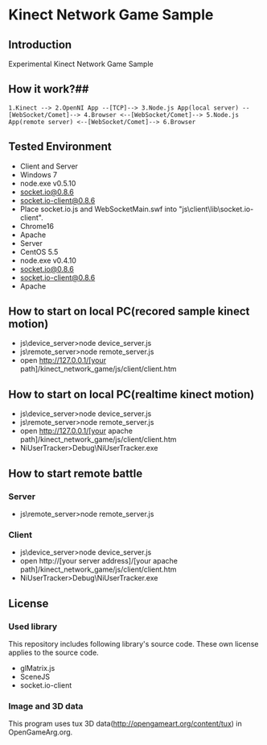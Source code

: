 # Kinect Network Game Sample #

## Introduction ##
Experimental Kinect Network Game Sample

## How it work?##
	1.Kinect --> 2.OpenNI App --[TCP]--> 3.Node.js App(local server) --[WebSocket/Comet]--> 4.Browser <--[WebSocket/Comet]--> 5.Node.js App(remote server) <--[WebSocket/Comet]--> 6.Browser

## Tested Environment ##
- Client and Server
 - Windows 7
 - node.exe v0.5.10
 - socket.io@0.8.6
 - socket.io-client@0.8.6
  - Place socket.io.js and WebSocketMain.swf into "js\client\lib\socket.io-client".
 - Chrome16
 - Apache
- Server
 - CentOS 5.5
 - node.exe v0.4.10
 - socket.io@0.8.6
 - socket.io-client@0.8.6
 - Apache

## How to start on local PC(recored sample kinect motion) ##
- js\device_server>node device_server.js
- js\remote_server>node remote_server.js
- open http://127.0.0.1/[your path]/kinect_network_game/js/client/client.htm

## How to start on local PC(realtime kinect motion) ##
- js\device_server>node device_server.js
- js\remote_server>node remote_server.js
- open http://127.0.0.1/[your apache path]/kinect_network_game/js/client/client.htm
- NiUserTracker>Debug\NiUserTracker.exe

## How to start remote battle ##

### Server ###
- js\remote_server>node remote_server.js

### Client ###
- js\device_server>node device_server.js
- open http://[your server address]/[your apache path]/kinect_network_game/js/client/client.htm
- NiUserTracker>Debug\NiUserTracker.exe


## License ##
### Used library ###
This repository includes following library's source code. These own license applies to the source code.

- glMatrix.js
- SceneJS
- socket.io-client

### Image and 3D data ###
This program uses tux 3D data(http://opengameart.org/content/tux) in OpenGameArg.org.
